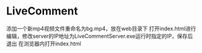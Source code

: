 # LiveComment
添加一个新mp4视频文件重命名为bg.mp4，放在web目录下
打开index.html进行编辑，修改server的IP地址为LiveCommentServer.exe运行时指定的IP，保存后退出
在浏览器内打开index.html
